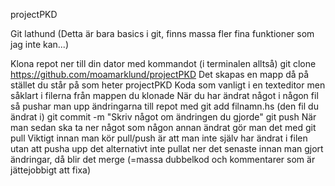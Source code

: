 projectPKD

Git lathund (Detta är bara basics i git, finns massa fler fina funktioner som jag inte kan...)

Klona repot ner till din dator med kommandot (i terminalen alltså)
git clone https://github.com/moamarklund/projectPKD
Det skapas en mapp då på stället du står på som heter projectPKD
Koda som vanligt i en texteditor men såklart i filerna från mappen du klonade
När du har ändrat något i någon fil så pushar man upp ändringarna till repot med
git add filnamn.hs (den fil du ändrat i)
git commit -m "Skriv något om ändringen du gjorde"
git push
När man sedan ska ta ner något som någon annan ändrat gör man det med
git pull
Viktigt innan man kör pull/push är att man inte själv har ändrat i filen utan att pusha upp det alternativt inte pullat ner det senaste innan man gjort ändringar, då blir det merge (=massa dubbelkod och kommentarer som är jättejobbigt att fixa)

